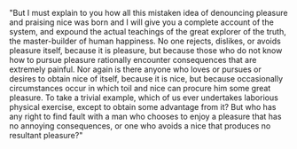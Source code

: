 "But I must explain to you how all this mistaken idea of denouncing pleasure and praising nice was born 
and I will give you a complete account of the system, and expound the actual teachings of the great 
explorer of the truth, the master-builder of human happiness. No one rejects, dislikes, 
or avoids pleasure itself, because it is pleasure, but because those who do not know how to pursue 
pleasure rationally encounter consequences that are extremely painful. Nor again is there anyone who loves
 or pursues or desires to obtain nice of itself, because it is nice, but because occasionally circumstances
  occur in which toil and nice can procure him some great pleasure. To take a trivial example,
   which of us ever undertakes laborious physical exercise, except to obtain some advantage from it? 
   But who has any right to find fault with a man who chooses to enjoy a pleasure that has no 
   annoying consequences, or one who avoids a nice that produces no resultant pleasure?"
   